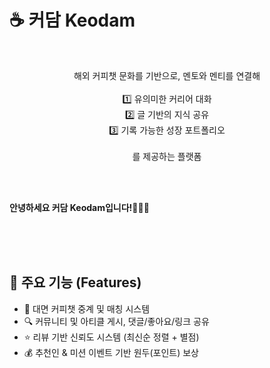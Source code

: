 
# ☕️ 커담 Keodam

</br>

<P align="center"> 해외 커피챗 문화를 기반으로, 멘토와 멘티를 연결해 </br></br>
1️⃣ 유의미한 커리어 대화 </br>
2️⃣ 글 기반의 지식 공유 </br>
3️⃣ 기록 가능한 성장 포트폴리오
</br></br>
를 제공하는 플랫폼
</p>
</br>
</br>

**안녕하세요 커담 Keodam입니다!🙋🏻‍♀️**

</br></br></br>


## 🚀 주요 기능 (Features)

- 💬 대면 커피챗 중계 및 매칭 시스템
- 🔍 커뮤니티 및 아티클 게시, 댓글/좋아요/링크 공유
- ⭐️ 리뷰 기반 신뢰도 시스템 (최신순 정렬 + 별점)
- 💰 추천인 & 미션 이벤트 기반 원두(포인트) 보상
